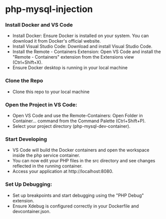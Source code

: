 # php-mysql-injection
### Install Docker and VS Code
- Install Docker: Ensure Docker is installed on your system. You can download it from Docker's official website.
- Install Visual Studio Code: Download and install Visual Studio Code.
- Install the Remote - Containers Extension: Open VS Code and install the "Remote - Containers" extension from the Extensions view (Ctrl+Shift+X).
- Ensure Docker desktop is running in your local machine
### Clone the Repo
- Clone this repo to your local machine
### Open the Project in VS Code:
- Open VS Code and use the Remote-Containers: Open Folder in Container... command from the Command Palette (Ctrl+Shift+P).
- Select your project directory (php-mysql-dev-container).
### Start Developing
- VS Code will build the Docker containers and open the workspace inside the php service container.
- You can now edit your PHP files in the src directory and see changes reflected in the running container.
- Access your application at http://localhost:8080.
### Set Up Debugging:
- Set up breakpoints and start debugging using the "PHP Debug" extension.
- Ensure Xdebug is configured correctly in your Dockerfile and devcontainer.json.